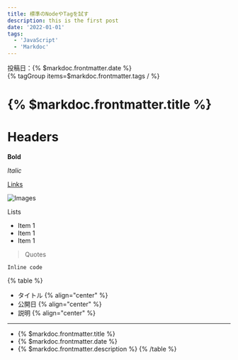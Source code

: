 ```yaml
---
title: 標準のNodeやTagを試す
description: this is the first post
date: '2022-01-01'
tags: 
  - 'JavaScript'
  - 'Markdoc'
---
```

投稿日：{% $markdoc.frontmatter.date %}  
{% tagGroup items=$markdoc.frontmatter.tags / %}
# {% $markdoc.frontmatter.title %}

# Headers

**Bold**

_Italic_

[Links](/docs/nodes)

![Images](/logo.svg)

Lists
- Item 1
- Item 1
- Item 1

> Quotes

`Inline code`

{% table %}
* タイトル {% align="center" %}
* 公開日 {% align="center" %}
* 説明 {% align="center" %}
---
* {% $markdoc.frontmatter.title %}
* {% $markdoc.frontmatter.date %}
* {% $markdoc.frontmatter.description %}
{% /table %}